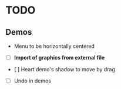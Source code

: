 # TODO

## Demos

- Menu to be horizontally centered
- [ ] **Import of graphics from external file**
- [ ] Heart demo's shadow to move by drag
- [ ] Undo in demos
